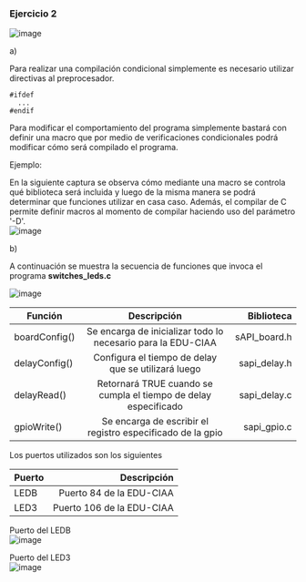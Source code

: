
### Ejercicio 2

![image](https://user-images.githubusercontent.com/39803285/143321978-c4de282e-8002-4987-9d2b-dde3cfccdd0b.png)

a) 

Para realizar una compilación condicional simplemente es necesario utilizar directivas al preprocesador.

```{c}
#ifdef
  ...
#endif
```

Para modificar el comportamiento del programa simplemente bastará con definir una macro que por medio de verificaciones condicionales podrá modificar cómo será compilado el programa.

Ejemplo:

En la siguiente captura se observa cómo mediante una macro se controla qué biblioteca será incluida y luego de la misma manera se podrá determinar que funciones utilizar en casa caso. Además, el compilar de C permite definir macros al momento de compilar haciendo uso del parámetro '-D'. \
![image](https://user-images.githubusercontent.com/39803285/143321426-02697fad-69f7-4578-9ccf-47640f36f64b.png)


b)

A continuación se muestra la secuencia de funciones que invoca el programa __switches_leds.c__

![image](https://user-images.githubusercontent.com/39803285/143322016-e4823375-0de3-4b9d-80b2-e88b0ee6b66f.png)

| Función       | Descripción   | Biblioteca  |
| ------------- |:-------------:| -----:|
| boardConfig()   | Se encarga de inicializar todo lo necesario para la EDU-CIAA | sAPI_board.h |
| delayConfig() | Configura el tiempo de delay que se utilizará luego | sapi_delay.h |
| delayRead() | Retornará TRUE cuando se cumpla el tiempo de delay especificado | sapi_delay.c  |
| gpioWrite()  | Se encarga de escribir el registro especificado de la gpio | sapi_gpio.c | 


Los puertos utilizados son los siguientes

| Puerto  | Descripción |
| ------------- | -------------: |
| LEDB  | Puerto 84 de la EDU-CIAA  |
| LED3  | Puerto 106 de la EDU-CIAA | 

Puerto del LEDB \
![image](https://user-images.githubusercontent.com/39803285/143323141-a99f9a86-98a4-4f71-b43b-80ba19d56542.png)

Puerto del LED3 \
![image](https://user-images.githubusercontent.com/39803285/143323167-1177b13d-211d-4100-a36e-5c5fc600f1c0.png)

